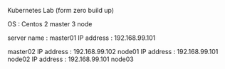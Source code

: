 Kubernetes Lab (form zero build up)

OS : Centos
2 master 3 node

server name :
master01
IP address : 192.168.99.101

master02
IP address : 192.168.99.102
node01
IP address : 192.168.99.101
node02
IP address : 192.168.99.101
node03
